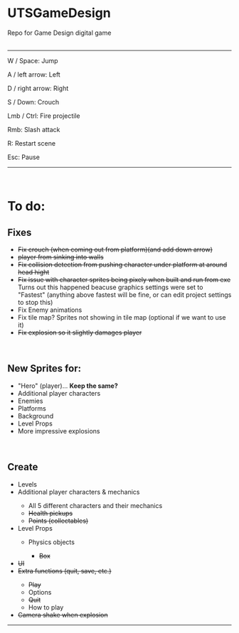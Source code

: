 # UTSGameDesign
Repo for Game Design digital game
<br>
<br>
<hr>

W / Space:        Jump

A / left arrow:   Left

D / right arrow:  Right

S / Down:         Crouch

Lmb / Ctrl:       Fire projectile

Rmb:              Slash attack

R:                Restart scene

Esc:              Pause

<hr>
<br>

<h1>To do:</h1>

<h2>Fixes</h2>
<ul>
  <li><s>Fix crouch (when coming out from platform)(and add down arrow)</s></li>
   
  <li><s> player from sinking into walls</s></li>
  
  <li><s>Fix collision detection from pushing character under platform at around head hight</s></li>
  
  <li><s>Fix issue with character sprites being pixely when built and run from exe</s> Turns out this happened beacuse graphics settings were set to "Fastest" (anything above fastest will be fine, or can edit project settings to stop this)</li>
  
  <li>Fix Enemy animations</li>
  
  <li>Fix tile map? Sprites not showing in tile map (optional if we want to use it)</li>
  
  <li><s>Fix explosion so it slightly damages player</s></li>
</ul>
  
<br>
  <h2>New Sprites for:</h2>
  <ul>
    <li>"Hero" (player)... <b>Keep the same?</b></li>
    <li>Additional player characters</li>
    <li>Enemies</li>
    <li>Platforms</li>
    <li>Background</li>
    <li>Level Props</li>
    <li>More impressive explosions</li>
  </ul>
    
<br>    
  <h2>Create</h2>
  <ul>
    <li>Levels</li>
    <li>Additional player characters & mechanics</li>
      <ul>
        <li>All 5 different characters and their mechanics</li>
        <li><s>Health pickups</s></li>
        <li><s>Points (collectables)</s></li>
      </ul>
    <li>Level Props</li>
      <ul>
        <li>Physics objects</li>
          <ul>
            <li><s>Box</s></li>
          </ul>
      </ul>
    <li><s>UI</s></li>
    <li><s>Extra functions (quit, save, etc.)</s></li>
      <ul>
        <li><s>Play</s></li>
        <li>Options</li>
        <li><s>Quit</s></li>
        <li>How to play</li>
      </ul>
    <li><s>Camera shake when explosion</s></li>
  </ul>
<hr>
